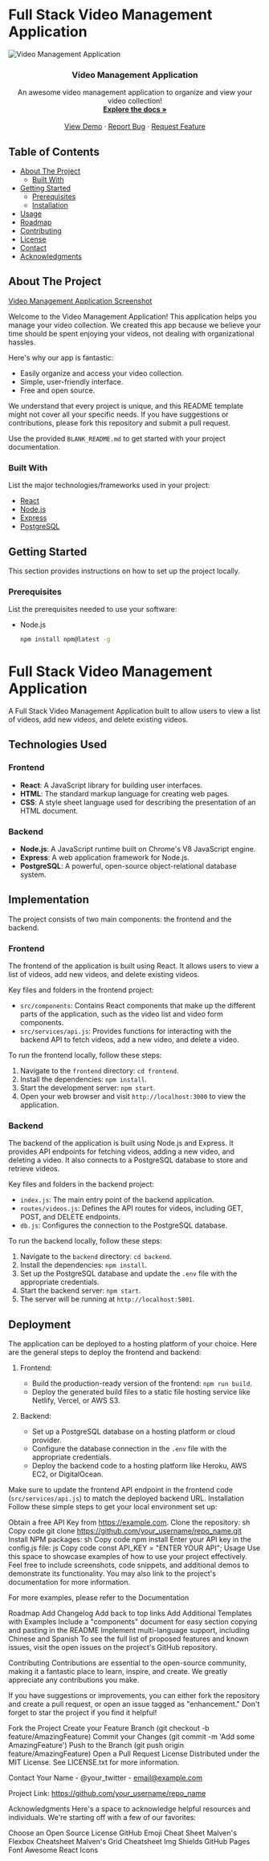 # Full Stack Video Management Application

![Video Management Application](./extra/Screenshot%202023-05-24%20at%2017.20.37.png)

<div align="center">

  <h3 align="center">Video Management Application</h3>

  <p align="center">
    An awesome video management application to organize and view your video collection!
    <br />
    <a href="https://github.com/your_username/repo_name"><strong>Explore the docs »</strong></a>
    <br />
    <br />
    <a href="https://cyf-momahboobian-full-stack-project.netlify.app/">View Demo</a>
    ·
    <a href="https://github.com/momahboobian/Video-recommendation/issues">Report Bug</a>
    ·
    <a href="https://github.com/momahboobian/Video-recommendation/issues">Request Feature</a>
  </p>
</div>

## Table of Contents

- [About The Project](#about-the-project)
  - [Built With](#built-with)
- [Getting Started](#getting-started)
  - [Prerequisites](#prerequisites)
  - [Installation](#installation)
- [Usage](#usage)
- [Roadmap](#roadmap)
- [Contributing](#contributing)
- [License](#license)
- [Contact](#contact)
- [Acknowledgments](#acknowledgments)

## About The Project

[Video Management Application Screenshot](https://cyf-momahboobian-full-stack-project.netlify.app/)

Welcome to the Video Management Application! This application helps you manage your video collection. We created this app because we believe your time should be spent enjoying your videos, not dealing with organizational hassles.

Here's why our app is fantastic:

- Easily organize and access your video collection.
- Simple, user-friendly interface.
- Free and open source.

We understand that every project is unique, and this README template might not cover all your specific needs. If you have suggestions or contributions, please fork this repository and submit a pull request.

Use the provided `BLANK_README.md` to get started with your project documentation.

### Built With

List the major technologies/frameworks used in your project:

- [React](https://reactjs.org)
- [Node.js](https://nodejs.org)
- [Express](https://expressjs.com)
- [PostgreSQL](https://www.postgresql.org)

## Getting Started

This section provides instructions on how to set up the project locally.

### Prerequisites

List the prerequisites needed to use your software:

- Node.js
  ```sh
  npm install npm@latest -g
  ```

# Full Stack Video Management Application

A Full Stack Video Management Application built to allow users to view a list of videos, add new videos, and delete existing videos.

## Technologies Used

### Frontend

- **React**: A JavaScript library for building user interfaces.
- **HTML**: The standard markup language for creating web pages.
- **CSS**: A style sheet language used for describing the presentation of an HTML document.

### Backend

- **Node.js**: A JavaScript runtime built on Chrome's V8 JavaScript engine.
- **Express**: A web application framework for Node.js.
- **PostgreSQL**: A powerful, open-source object-relational database system.

## Implementation

The project consists of two main components: the frontend and the backend.

### Frontend

The frontend of the application is built using React. It allows users to view a list of videos, add new videos, and delete existing videos.

Key files and folders in the frontend project:

- `src/components`: Contains React components that make up the different parts of the application, such as the video list and video form components.
- `src/services/api.js`: Provides functions for interacting with the backend API to fetch videos, add a new video, and delete a video.

To run the frontend locally, follow these steps:

1. Navigate to the `frontend` directory: `cd frontend`.
2. Install the dependencies: `npm install`.
3. Start the development server: `npm start`.
4. Open your web browser and visit `http://localhost:3000` to view the application.

### Backend

The backend of the application is built using Node.js and Express. It provides API endpoints for fetching videos, adding a new video, and deleting a video. It also connects to a PostgreSQL database to store and retrieve videos.

Key files and folders in the backend project:

- `index.js`: The main entry point of the backend application.
- `routes/videos.js`: Defines the API routes for videos, including GET, POST, and DELETE endpoints.
- `db.js`: Configures the connection to the PostgreSQL database.

To run the backend locally, follow these steps:

1. Navigate to the `backend` directory: `cd backend`.
2. Install the dependencies: `npm install`.
3. Set up the PostgreSQL database and update the `.env` file with the appropriate credentials.
4. Start the backend server: `npm start`.
5. The server will be running at `http://localhost:5001`.

## Deployment

The application can be deployed to a hosting platform of your choice. Here are the general steps to deploy the frontend and backend:

1. Frontend:

   - Build the production-ready version of the frontend: `npm run build`.
   - Deploy the generated build files to a static file hosting service like Netlify, Vercel, or AWS S3.

2. Backend:
   - Set up a PostgreSQL database on a hosting platform or cloud provider.
   - Configure the database connection in the `.env` file with the appropriate credentials.
   - Deploy the backend code to a hosting platform like Heroku, AWS EC2, or DigitalOcean.

Make sure to update the frontend API endpoint in the frontend code (`src/services/api.js`) to match the deployed backend URL.
Installation
Follow these simple steps to get your local environment set up:

Obtain a free API Key from https://example.com.
Clone the repository:
sh
Copy code
git clone https://github.com/your_username/repo_name.git
Install NPM packages:
sh
Copy code
npm install
Enter your API key in the config.js file:
js
Copy code
const API_KEY = "ENTER YOUR API";
Usage
Use this space to showcase examples of how to use your project effectively. Feel free to include screenshots, code snippets, and additional demos to demonstrate its functionality. You may also link to the project's documentation for more information.

For more examples, please refer to the Documentation

Roadmap
Add Changelog
Add back to top links
Add Additional Templates with Examples
Include a "components" document for easy section copying and pasting in the README
Implement multi-language support, including Chinese and Spanish
To see the full list of proposed features and known issues, visit the open issues on the project's GitHub repository.

Contributing
Contributions are essential to the open-source community, making it a fantastic place to learn, inspire, and create. We greatly appreciate any contributions you make.

If you have suggestions or improvements, you can either fork the repository and create a pull request, or open an issue tagged as "enhancement." Don't forget to star the project if you find it helpful!

Fork the Project
Create your Feature Branch (git checkout -b feature/AmazingFeature)
Commit your Changes (git commit -m 'Add some AmazingFeature')
Push to the Branch (git push origin feature/AmazingFeature)
Open a Pull Request
License
Distributed under the MIT License. See LICENSE.txt for more information.

Contact
Your Name - @your_twitter - email@example.com

Project Link: https://github.com/your_username/repo_name

Acknowledgments
Here's a space to acknowledge helpful resources and individuals. We're starting off with a few of our favorites:

Choose an Open Source License
GitHub Emoji Cheat Sheet
Malven's Flexbox Cheatsheet
Malven's Grid Cheatsheet
Img Shields
GitHub Pages
Font Awesome
React Icons
